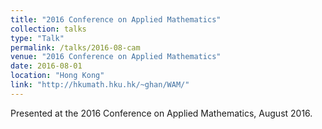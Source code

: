 ```yaml
---
title: "2016 Conference on Applied Mathematics"
collection: talks
type: "Talk"
permalink: /talks/2016-08-cam
venue: "2016 Conference on Applied Mathematics"
date: 2016-08-01
location: "Hong Kong"
link: "http://hkumath.hku.hk/~ghan/WAM/"
---
```


Presented at the 2016 Conference on Applied Mathematics, August 2016.
